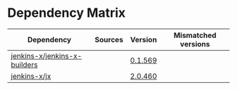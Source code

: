 # Dependency Matrix

Dependency | Sources | Version | Mismatched versions
---------- | ------- | ------- | -------------------
[jenkins-x/jenkins-x-builders](https://github.com/jenkins-x/jenkins-x-builders) |  | [0.1.569]() | 
[jenkins-x/jx](https://github.com/jenkins-x/jx) |  | [2.0.460](https://github.com/jenkins-x/jx/releases/tag/v2.0.460) | 
